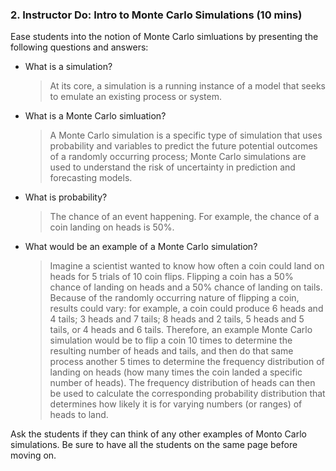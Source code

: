 ### 2. Instructor Do: Intro to Monte Carlo Simulations (10 mins)

Ease students into the notion of Monte Carlo simluations by presenting the following questions and answers:

* What is a simulation?

  > At its core, a simulation is a running instance of a model that seeks to emulate an existing process or system. 

* What is a Monte Carlo simluation?

  > A Monte Carlo simulation is a specific type of simulation that uses probability and variables to predict the future potential outcomes of a randomly occurring process; Monte Carlo simulations are used to understand the risk of uncertainty in prediction and forecasting models.

* What is probability?

  > The chance of an event happening. For example, the chance of a coin landing on heads is 50%.

* What would be an example of a Monte Carlo simulation?

  > Imagine a scientist wanted to know how often a coin could land on heads for 5 trials of 10 coin flips. Flipping a coin has a 50% chance of landing on heads and a 50% chance of landing on tails. Because of the randomly occurring nature of flipping a coin, results could vary: for example, a coin could produce 6 heads and 4 tails; 3 heads and 7 tails; 8 heads and 2 tails, 5 heads and 5 tails, or 4 heads and 6 tails. Therefore, an example Monte Carlo simulation would be to flip a coin 10 times to determine the resulting number of heads and tails, and then do that same process another 5 times to determine the frequency distribution of landing on heads (how many times the coin landed a specific number of heads). The frequency distribution of heads can then be used to calculate the corresponding probability distribution that determines how likely it is for varying numbers (or ranges) of heads to land.

Ask the students if they can think of any other examples of Monto Carlo simulations. Be sure to have all the students on the same page before moving on.